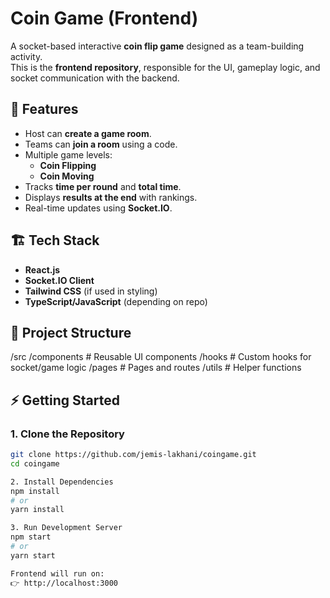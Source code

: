 # Coin Game (Frontend)

A socket-based interactive **coin flip game** designed as a team-building activity.  
This is the **frontend repository**, responsible for the UI, gameplay logic, and socket communication with the backend.

## 🚀 Features
- Host can **create a game room**.
- Teams can **join a room** using a code.
- Multiple game levels:
  - **Coin Flipping**
  - **Coin Moving**
- Tracks **time per round** and **total time**.
- Displays **results at the end** with rankings.
- Real-time updates using **Socket.IO**.

## 🏗️ Tech Stack
- **React.js**
- **Socket.IO Client**
- **Tailwind CSS** (if used in styling)
- **TypeScript/JavaScript** (depending on repo)

## 📂 Project Structure
/src
/components # Reusable UI components
/hooks # Custom hooks for socket/game logic
/pages # Pages and routes
/utils # Helper functions


## ⚡ Getting Started

### 1. Clone the Repository
```bash
git clone https://github.com/jemis-lakhani/coingame.git
cd coingame

2. Install Dependencies
npm install
# or
yarn install

3. Run Development Server
npm start
# or
yarn start

Frontend will run on:
👉 http://localhost:3000
